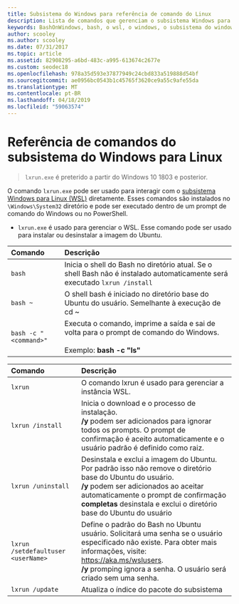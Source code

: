 ```yaml
---
title: Subsistema do Windows para referência de comando do Linux
description: Lista de comandos que gerenciam o subsistema Windows para Linux
keywords: BashOnWindows, bash, o wsl, o windows, o subsistema do windows para linux, windowssubsystem, ubuntu
author: scooley
ms.author: scooley
ms.date: 07/31/2017
ms.topic: article
ms.assetid: 82908295-a6bd-483c-a995-613674c2677e
ms.custom: seodec18
ms.openlocfilehash: 978a35d593e37877949c24cbd833a519888d54bf
ms.sourcegitcommit: ae0956bc0543b1c45765f3620ce9a55c9afe55da
ms.translationtype: MT
ms.contentlocale: pt-BR
ms.lasthandoff: 04/18/2019
ms.locfileid: "59063574"
---
```

# <a name="command-reference-for-windows-subsystem-for-linux"></a>Referência de comandos do subsistema do Windows para Linux

> `lxrun.exe` é preterido a partir do Windows 10 1803 e posterior.

O comando `lxrun.exe` pode ser usado para interagir com o [subsistema Windows para Linux (WSL)](https://msdn.microsoft.com/en-us/commandline/wsl/faq#what-windows-subsystem-for-linux-wsl-) diretamente.  Esses comandos são instalados no `\Windows\System32` diretório e pode ser executado dentro de um prompt de comando do Windows ou no PowerShell.

* `lxrun.exe` é usado para gerenciar o WSL.  Esse comando pode ser usado para instalar ou desinstalar a imagem do Ubuntu.


| Comando                     | Descrição                     |
|:----------------------------|:---------------------------|
| `bash`                      | Inicia o shell do Bash no diretório atual.  Se o shell Bash não é instalado automaticamente será executado `lxrun /install` |
| `bash ~`                    | O shell bash é iniciado no diretório base do Ubuntu do usuário.  Semelhante à execução de cd ~            |
| `bash -c "<command>"`       | Executa o comando, imprime a saída e sai de volta para o prompt de comando do Windows. <br/> <br/> Exemplo: **bash -c "ls"** |

<p>

| Comando                     | Descrição                     |
|:----------------------------|:---------------------------|
| `lxrun`                     | O comando lxrun é usado para gerenciar a instância WSL. |
| `lxrun /install`            | Inicia o download e o processo de instalação. <br/> **/y** podem ser adicionados para ignorar todos os prompts.  O prompt de confirmação é aceito automaticamente e o usuário padrão é definido como raiz.          |
| `lxrun /uninstall`          | Desinstala e exclui a imagem do Ubuntu.  Por padrão isso não remove o diretório base do Ubuntu do usuário. <br/> **/y** podem ser adicionados ao aceitar automaticamente o prompt de confirmação <br/>**completas** desinstala e exclui o diretório base do Ubuntu do usuário         |
| `lxrun /setdefaultuser <userName>`     | Define o padrão do Bash no Ubuntu usuário. Solicitará uma senha se o usuário especificado não existe.  Para obter mais informações, visite: https://aka.ms/wslusers. <br/> **/y** promping ignora a senha.  O usuário será criado sem uma senha.|
| `lxrun /update`            | Atualiza o índice do pacote do subsistema          |
